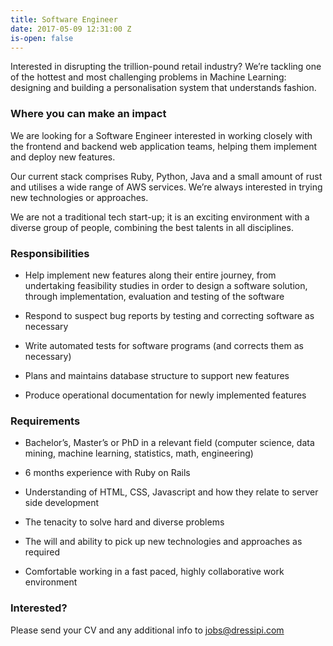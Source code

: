 ```yaml
---
title: Software Engineer
date: 2017-05-09 12:31:00 Z
is-open: false
---
```


Interested in disrupting the trillion-pound retail industry? We’re tackling one of the hottest and most challenging problems in Machine Learning: designing and building a personalisation system that understands fashion.

### Where you can make an impact

We are looking for a Software Engineer interested in working closely with the frontend and backend web application teams, helping them implement and deploy new features.

Our current stack comprises Ruby, Python, Java and a small amount of rust and utilises a wide range of AWS services. We’re always interested in trying new technologies or approaches.

We are not a traditional tech start-up; it is an exciting environment with a diverse group of people, combining the best talents in all disciplines.


### Responsibilities

* Help implement new features along their entire journey, from undertaking feasibility studies in order to design a software solution, through implementation, evaluation and testing of the software

* Respond to suspect bug reports by testing and correcting software as necessary

* Write automated tests for software programs (and corrects them as necessary)

* Plans and maintains database structure to support new features

* Produce operational documentation for newly implemented features

### Requirements

* Bachelor’s, Master’s or PhD in a relevant field (computer science, data mining, machine learning, statistics, math, engineering)

* 6 months experience with Ruby on Rails

* Understanding of HTML, CSS, Javascript and how they relate to server side development

* The tenacity to solve hard and diverse problems

* The will and ability to pick up new technologies and approaches as required

* Comfortable working in a fast paced, highly collaborative work environment


### Interested?

Please send your CV and any additional info to [jobs@dressipi.com](mailto:jobs@dressipi.com)

